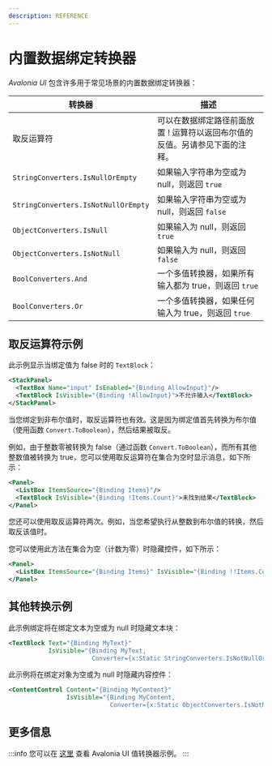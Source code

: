 ```yaml
---
description: REFERENCE
---
```


# 内置数据绑定转换器

_Avalonia UI_ 包含许多用于常见场景的内置数据绑定转换器：

| 转换器                              | 描述                                                                                                                               |
| ----------------------------------- | ---------------------------------------------------------------------------------------------------------------------------------- |
| 取反运算符                         | 可以在数据绑定路径前面放置 ! 运算符以返回布尔值的反值。另请参见下面的注释。                                                        |
| `StringConverters.IsNullOrEmpty`    | 如果输入字符串为空或为 null，则返回 `true`                                                                                         |
| `StringConverters.IsNotNullOrEmpty` | 如果输入字符串为空或为 null，则返回 `false`                                                                                        |
| `ObjectConverters.IsNull`           | 如果输入为 null，则返回 `true`                                                                                                     |
| `ObjectConverters.IsNotNull`        | 如果输入为 null，则返回 `false`                                                                                                    |
| `BoolConverters.And`                | 一个多值转换器，如果所有输入都为 true，则返回 `true`                                                                             |
| `BoolConverters.Or`                 | 一个多值转换器，如果任何输入为 true，则返回 `true`                                                                               |

## 取反运算符示例

此示例显示当绑定值为 false 时的 `TextBlock`：

```xml
<StackPanel>
  <TextBox Name="input" IsEnabled="{Binding AllowInput}"/>
  <TextBlock IsVisible="{Binding !AllowInput}">不允许输入</TextBlock>
</StackPanel>
```

当您绑定到非布尔值时，取反运算符也有效。这是因为绑定值首先转换为布尔值（使用函数 `Convert.ToBoolean`），然后结果被取反。

例如，由于整数零被转换为 false（通过函数 `Convert.ToBoolean`），而所有其他整数值被转换为 true，您可以使用取反运算符在集合为空时显示消息，如下所示：

```xml
<Panel>
  <ListBox ItemsSource="{Binding Items}"/>
  <TextBlock IsVisible="{Binding !Items.Count}">未找到结果</TextBlock>
</Panel>
```

您还可以使用取反运算符两次。例如，当您希望执行从整数到布尔值的转换，然后取反该值时。

您可以使用此方法在集合为空（计数为零）时隐藏控件，如下所示：

```xml
<Panel>
  <ListBox ItemsSource="{Binding Items}" IsVisible="{Binding !!Items.Count}"/>
</Panel>
```

## 其他转换示例

此示例绑定将在绑定文本为空或为 null 时隐藏文本块：

```xml
<TextBlock Text="{Binding MyText}"
           IsVisible="{Binding MyText, 
                       Converter={x:Static StringConverters.IsNotNullOrEmpty}}"/>
```

此示例将在绑定对象为空或为 null 时隐藏内容控件：

```xml
<ContentControl Content="{Binding MyContent}"
                IsVisible="{Binding MyContent, 
                            Converter={x:Static ObjectConverters.IsNotNull}}"/>
```

## 更多信息

:::info
您可以在 [这里](https://github.com/AvaloniaUI/Avalonia.Samples/tree/main/src/Avalonia.Samples/MVVM/ValueConversionSample) 查看 Avalonia UI 值转换器示例。
:::

